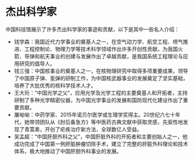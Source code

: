 # 杰出科学家

中国科技馆展示了许多杰出科学家的事迹和贡献，以下是其中一些名人介绍：
 
- 钱学森：我国近代力学事业的奠基人之一，在空气动力学、航空工程、喷气推进、工程控制论、物理力学等技术科学领域作出许多开创性贡献，为我国火箭、导弹和航天事业的创建与发展作出了卓越贡献，是我国系统工程理论与应用研究的倡导人。 
- 钱三强：中国核事业的奠基人之一，在核物理研究中取得多项重要成果，领导了中国原子弹、氢弹的研制工作，为中国核武器事业的发展奠定了坚实基础，培养了大批优秀的核科学技术人才。 
- 王大珩：“中国光学之父”，应用光学及光学工程的主要奠基人和开拓者，主持研制了多种光学精密仪器，为中国光学事业的发展和国防现代化建设作出了重要贡献。 
- 屠呦呦：中药学家、2015年诺贝尔医学或生理学奖得主。20世纪六七十年代，她带领团队从《肘后备急方》等中医药古典文献中获取灵感，先驱性地发现了青蒿素，开创了疟疾治疗新方法，全球数亿人受益。 
- 吴孟超：“中国肝胆外科之父”，中国肝脏外科的开拓者和主要创始人之一，他成功完成了中国第一例肝脏肿瘤切除手术，建立了完整的肝脏外科理论和技术体系，极大地推动了中国肝胆外科事业的发展。